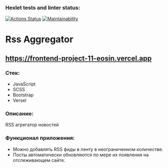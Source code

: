 ### Hexlet tests and linter status:
[![Actions Status](https://github.com/DieWerkself/frontend-project-11/workflows/hexlet-check/badge.svg)](https://github.com/DieWerkself/frontend-project-11/actions)
[![Maintainability](https://api.codeclimate.com/v1/badges/820ce2cd92976b42de27/maintainability)](https://codeclimate.com/github/DieWerkself/frontend-project-11/maintainability)

# Rss Aggregator

## https://frontend-project-11-eosin.vercel.app

### Стек:
- JavaScript
- SCSS
- Bootstrap
- Versel

### Описание:
RSS агрегатор новостей

### Функционал приложения:
- Можно добавлять RSS фиды в ленту в неограниченном количестве.
- Посты автоматически обновляются по мере их появления на отслеживающем сайте.

